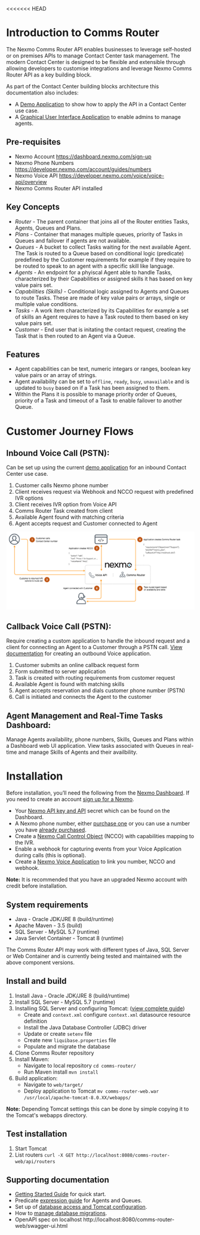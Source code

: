 <<<<<<< HEAD
# Introduction to Comms Router
The Nexmo Comms Router API enables businesses to leverage self-hosted or on premises APIs to manage Contact Center task management. The modern Contact Center is designed to be flexible and extensible through allowing developers to customise integrations and leverage Nexmo Comms Router API as a key building block.

As part of the Contact Center building blocks architecture this documentation also includes:
* A [Demo Application](applications/demo/README.md) to show how to apply the API in a Contact Center use case.
* A [Graphical User Interface Application](applications/demo/gui/README.md) to enable admins to manage agents.

## Pre-requisites
* Nexmo Account https://dashboard.nexmo.com/sign-up
* Nexmo Phone Numbers https://developer.nexmo.com/account/guides/numbers
* Nexmo Voice API https://developer.nexmo.com/voice/voice-api/overview
* Nexmo Comms Router API installed

## Key Concepts
* *Router* - The parent container that joins all of the Router entities Tasks, Agents, Queues and Plans.
* *Plans* - Container that manages multiple queues, priority of Tasks in Queues and failover if agents are not available.
* *Queues* - A bucket to collect Tasks waiting for the next available Agent. The Task is routed to a Queue based on conditional logic (predicate) predefined by the Customer requirements for example if they require to be routed to speak to an agent with a specific skill like language.
* *Agents* - An endpoint for a phyiscal Agent able to handle Tasks, characterized by their Capabilities or assigned skills it has based on key value pairs set.
* *Capabilities (Skills)* - Conditional logic assigned to Agents and Queues to route Tasks. These are made of key value pairs or arrays, single or multiple value conditions.
* *Tasks* - A work item characterized by its Capabilities for example a set of skills an Agent requires to have a Task routed to them based on key value pairs set.
* *Customer* - End user that is initating the contact request, creating the Task that is then routed to an Agent via a Queue.
  
## Features
* Agent capabilities can be text, numeric integars or ranges, boolean key value pairs or an array of strings.
* Agent availability can be set to `offline`, `ready`, `busy`, `unavailable` and is updated to `busy` based on if a Task has been assigned to them.
* Within the Plans it is possible to manage priority order of Queues, priority of a Task and timeout of a Task to enable failover to another Queue.

# Customer Journey Flows

## Inbound Voice Call (PSTN):
Can be set up using the current [demo application](applications/demo) for an inbound Contact Center use case.

1. Customer calls Nexmo phone number
2. Client receives request via Webhook and NCCO request with predefined IVR options
3. Client receives IVR option from Voice API
4. Comms Router Task created from client
5. Available Agent found with matching criteria
6. Agent accepts request and Customer connected to Agent

![Nexmo Comms Router inbound call customer journey](comms_router_inbound_use_case_flow.png)

## Callback Voice Call (PSTN):
Require creating a custom application to handle the inbound request and a client for connecting an Agent to a Customer through a PSTN call. [View documentation](https://developer.nexmo.com/voice/voice-api/building-blocks/make-an-outbound-call) for creating an outbound Voice application.

1. Customer submits an online callback request form
2. Form submitted to server application
3. Task is created with routing requirements from customer request
4. Available Agent is found with matching skills
5. Agent accepts reservation and dials customer phone number (PSTN)
6. Call is initiated and connects the Agent to the customer

## Agent Management and Real-Time Tasks Dashboard:
Manage Agents availability, phone numbers, Skills, Queues and Plans within a Dashboard web UI application. View tasks associated with Queues in real-time and manage Skills of Agents and their availbility.

# Installation
Before installation, you’ll need the following from the [Nexmo Dashboard](https://dashboard.nexmo.com/sign-in). If you need to create an account [sign up for a Nexmo](https://dashboard.nexmo.com/sign-up).

* Your [Nexmo API key and API](https://dashboard.nexmo.com/settings) secret which can be found on the Dashboard.
* A Nexmo phone number, either [purchase one](https://dashboard.nexmo.com/buy-numbers) or you can use a number you have [already purchased](https://dashboard.nexmo.com/your-numbers).
* Create a [Nexmo Call Control Object](https://developer.nexmo.com/voice/voice-api/guides/ncco) (NCCO) with capabilities mapping to the IVR.
* Enable a webhook for capturing events from your Voice Application during calls (this is optional).
* Create a [Nexmo Voice Application](https://dashboard.nexmo.com/voice/create-application) to link you number, NCCO and webhook.

**Note:** It is recommended that you have an upgraded Nexmo account with credit before installation.

## System requirements
* Java - Oracle JDK/JRE 8 (build/runtime)
* Apache Maven - 3.5 (build)
* SQL Server - MySQL 5.7 (runtime)
* Java Servlet Container - Tomcat 8 (runtime)

The Comms Router API may work with different types of Java, SQL Server or Web Container and is currently being tested and maintained with the above component versions.

## Install and build
1. Install Java - Oracle JDK/JRE 8 (build/runtime)
2. Install SQL Server - MySQL 5.7 (runtime)
3. Installing SQL Server and configuring Tomcat: ([view complete guide](docs/ConfiguringDatabaseAccess.md))
	- Create and `context.xml` configure `context.xml` datasource resource definition
	- Install the Java Database Controller (JDBC) driver
	- Update or create `setenv` file
	- Create new `liquibase.properties` file
	- Populate and migrate the database
4. Clone Comms Router repository
5. Install Maven:
	- Navigate to local repository `cd comms-router/`
	- Run Maven install `mvn install`
8. Build application:
	- Navigate to `web/target/`
	- Deploy application to Tomcat `mv comms-router-web.war /usr/local/apache-tomcat-8.0.XX/webapps/`

**Note:** Depending Tomcat settings this can be done by simple copying it to the Tomcat's webapps directory.

## Test installation
1. Start Tomcat
2. List routers `curl -X GET http://localhost:8080/comms-router-web/api/routers`

## Supporting documentation
* [Getting Started Guide](docs/GettingStartedGuide.md) for quick start.
* Predicate [expression guide](docs/ExpressionSyntax.md) for Agents and Queues.
* Set up of [database access and Tomcat configuration](docs/ConfiguringDatabaseAccess.md).
* How to [manage database migrations](docs/ManageDBMigrations.md).
* OpenAPI spec on localhost http://localhost:8080/comms-router-web/swagger-ui.html